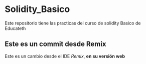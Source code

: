 # Solidity_Basico
Este repositorio tiene las practicas del curso de solidity Basico de Educateth

## Este es un commit desde Remix
Este es un cambio desde el IDE *Remix*, **en su versión web**